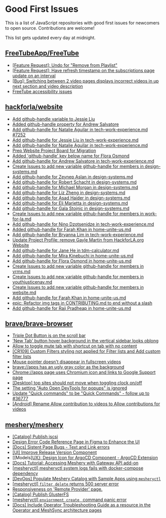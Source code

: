 # Good First Issues

This is a list of JavaScript repositories with good first issues for newcomers to open source. Contributions are welcome!

This list gets updated every day at midnight.

## [FreeTubeApp/FreeTube](https://github.com/FreeTubeApp/FreeTube)

- [[Feature Request]: Undo for "Remove from Playlist"](https://github.com/FreeTubeApp/FreeTube/issues/5421)
- [[Feature Request]: Have refresh timestamp on the subscriptions page update on an interval](https://github.com/FreeTubeApp/FreeTube/issues/5140)
- [[Bug]: Switching between 2 video pages displays incorrect videos in up next section and video description](https://github.com/FreeTubeApp/FreeTube/issues/2261)
- [FreeTube accessibility issues](https://github.com/FreeTubeApp/FreeTube/issues/693)

## [hackforla/website](https://github.com/hackforla/website/pull/7299)

- [Add github-handle variable to Jessie Liu](https://github.com/hackforla/website/pull/7299)
- [Added github-handle property for Andrew Salvatore](https://github.com/hackforla/website/pull/7293)
- [Add github-handle for Natalie Aguilar in tech-work-experience.md #7252](https://github.com/hackforla/website/pull/7298)
- [Add github-handle for Jessie Liu in tech-work-experience.md](https://github.com/hackforla/website/issues/7250)
- [Add github-handle for Natalie Aguilar in tech-work-experience.md](https://github.com/hackforla/website/issues/7252)
- [Prep Website Project Board for Migration](https://github.com/hackforla/website/issues/6970)
- [Added 'github-handle' key below name for Flora Osmond](https://github.com/hackforla/website/pull/7270)
- [Add github-handle for Andrew Salvatore in tech-work-experience.md](https://github.com/hackforla/website/issues/7246)
- [Create Issues to add new variable github-handle for members in design-systems.md](https://github.com/hackforla/website/issues/6828)
- [Add github-handle for Zeynep Aslan in design-systems.md](https://github.com/hackforla/website/issues/7286)
- [Add github-handle for Robert Schacht in design-systems.md](https://github.com/hackforla/website/issues/7292)
- [Add github-handle for Michael Morgan in design-systems.md](https://github.com/hackforla/website/issues/7291)
- [Add github-handle for Liz Zheng in design-systems.md](https://github.com/hackforla/website/issues/7290)
- [Add github-handle for Asad Haider in design-systems.md](https://github.com/hackforla/website/issues/7289)
- [Add github-handle for Eli Marietta in design-systems.md](https://github.com/hackforla/website/issues/7288)
- [Add github-handle for Gala Stojnic in design-systems.md](https://github.com/hackforla/website/issues/7287)
- [Create Issues to add new variable github-handle for members in work-for-la.md](https://github.com/hackforla/website/issues/7268)
- [Add github-handle for Nino Dzotsenidze in tech-work-experience.md](https://github.com/hackforla/website/issues/7253)
- [Added github-handle for Farah Khan in home-unite-us.md ](https://github.com/hackforla/website/pull/7264)
- [Add github-handle for Bryanna Lim in tech-work-experience.md](https://github.com/hackforla/website/issues/7248)
- [Update Project Profile: remove Gayle Martin from HackforLA.org Website](https://github.com/hackforla/website/issues/6981)
- [Add github-handle for Jane He in tdm-calculator.md](https://github.com/hackforla/website/issues/7170)
- [Add github-handle for Mira Kinebuchi in home-unite-us.md](https://github.com/hackforla/website/issues/7177)
- [Add github-handle for Flora Osmond in home-unite-us.md](https://github.com/hackforla/website/issues/7187)
- [Create Issues to add new variable github-handle for members in vrms.md](https://github.com/hackforla/website/issues/7266)
- [Create Issues to add new variable github-handle for members in youthjusticenav.md](https://github.com/hackforla/website/issues/7265)
- [Create Issues to add new variable github-handle for members in website.md](https://github.com/hackforla/website/issues/7267)
- [Add github-handle for Farah Khan in home-unite-us.md](https://github.com/hackforla/website/issues/7185)
- [epic: Refactor img tags in CONTRIBUTING.md to end without a slash](https://github.com/hackforla/website/issues/6453)
- [Add github-handle for Raji Pradheap in home-unite-us.md](https://github.com/hackforla/website/issues/7183)

## [brave/brave-browser](https://github.com/brave/brave-browser)

- [Triple Dot Button is on the  scroll bar ](https://github.com/brave/brave-browser/issues/36298)
- ['New Tab' button hover background in the vertical sidebar looks oblong](https://github.com/brave/brave-browser/issues/40323)
- [Allow to toggle mute tab with shortcut on tab with no content](https://github.com/brave/brave-browser/issues/40016)
- [[CR109] Custom Filters styling not applied for Filter lists and Add custom filter lists](https://github.com/brave/brave-browser/issues/27647)
- [Mouse pointer doesn't disappear in fullscreen videos](https://github.com/brave/brave-browser/issues/17292)
- [brave://apps has an ugly gray color as the background](https://github.com/brave/brave-browser/issues/25736)
- [Chrome://apps page uses Chromium icon and links to Google Support page](https://github.com/brave/brave-browser/issues/38755)
- [[Desktop] top sites should not move when toggling clock on/off](https://github.com/brave/brave-browser/issues/11484)
- [The setting "Auto Open DevTools for popups" is ignored](https://github.com/brave/brave-browser/issues/39597)
- [Update "Quick commands" to be "Quick Commands" - follow up to #36777](https://github.com/brave/brave-browser/issues/36845)
- [[Android] Rename Allow contribution to videos to Allow contributions for videos](https://github.com/brave/brave-browser/issues/17896)

## [meshery/meshery](https://github.com/meshery/meshery)

- [[Catalog] Publish iscsi](https://github.com/meshery/meshery/issues/9287)
- [Design Error Code Reference Page in Figma to Enhance the UI ](https://github.com/meshery/meshery/issues/8995)
- [[Docs] Sistent Page Bugs - Text and Link errors](https://github.com/meshery/meshery/issues/11553)
- [[UI] Improve Release Version Component](https://github.com/meshery/meshery/issues/9569)
- [[Models][UX}: Design Icon for ArgoCD Component - ArgoCD Extension](https://github.com/meshery/meshery/issues/10290)
- [[Docs] Tutorial: Accessing Meshery with Gateway API add-on](https://github.com/meshery/meshery/issues/10333)
- [[mesheryctl] mesheryctl system logs fails with docker-compose dependency](https://github.com/meshery/meshery/issues/10777)
- [[DevOps] Populate Meshery Catalog with Sample Apps using `mesheryctl`](https://github.com/meshery/meshery/issues/10458)
- [[mesheryctl] `filter delete` returns 500 server error](https://github.com/meshery/meshery/issues/11318)
- [Responsiveness on 'Remote Provider' page.](https://github.com/meshery/meshery/issues/10743)
- [[Catalog] Publish GlusterFS](https://github.com/meshery/meshery/issues/9286)
- [[mesheryctl] `enviornment create ` command panic error](https://github.com/meshery/meshery/issues/11314)
- [[Docs] Include Operator Troubleshooting Guide as a resource in the Operator and MeshSync architecture pages](https://github.com/meshery/meshery/issues/11430)

